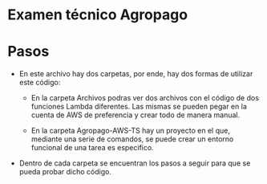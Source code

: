 # Examen técnico Agropago

# Pasos

- En este archivo hay dos carpetas, por ende, hay dos formas de utilizar este código:
  + En la carpeta Archivos podras ver dos archivos con el código de dos funciones Lambda diferentes. Las mismas se pueden pegar en la  cuenta de AWS de preferencia y crear todo de manera manual.

  + En la carpeta Agropago-AWS-TS hay un proyecto en el que, mediante una serie de comandos, se puede crear un entorno funcional de una tarea es especifico. 
  
- Dentro de cada carpeta se encuentran los pasos a seguir para que se pueda probar dicho código.
